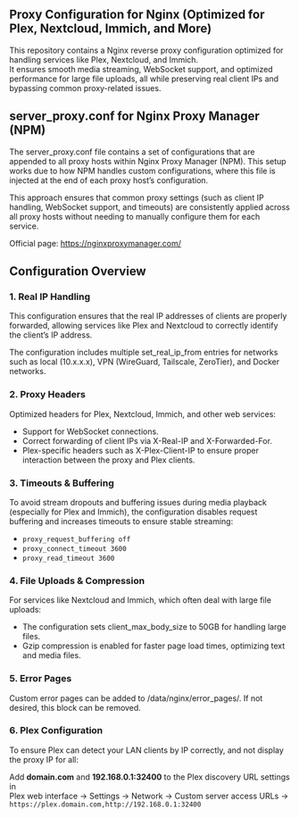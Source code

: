 ## Proxy Configuration for Nginx (Optimized for Plex, Nextcloud, Immich, and More)

This repository contains a Nginx reverse proxy configuration optimized for handling services like Plex, Nextcloud, and Immich.<br>
It ensures smooth media streaming, WebSocket support, and optimized performance for large file uploads, all while preserving real client IPs and bypassing common proxy-related issues.

## server_proxy.conf for Nginx Proxy Manager (NPM)
The server_proxy.conf file contains a set of configurations that are appended to all proxy hosts within Nginx Proxy Manager (NPM). This setup works due to how NPM handles custom configurations, where this file is injected at the end of each proxy host’s configuration.

This approach ensures that common proxy settings (such as client IP handling, WebSocket support, and timeouts) are consistently applied across all proxy hosts without needing to manually configure them for each service.

Official page: https://nginxproxymanager.com/

## Configuration Overview

### 1. Real IP Handling

This configuration ensures that the real IP addresses of clients are properly forwarded, allowing services like Plex and Nextcloud to correctly identify the client’s IP address.

The configuration includes multiple set_real_ip_from entries for networks such as local (10.x.x.x), VPN (WireGuard, Tailscale, ZeroTier), and Docker networks.

### 2. Proxy Headers

Optimized headers for Plex, Nextcloud, Immich, and other web services:

* Support for WebSocket connections.
* Correct forwarding of client IPs via X-Real-IP and X-Forwarded-For.
* Plex-specific headers such as X-Plex-Client-IP to ensure proper interaction between the proxy and Plex clients.

### 3. Timeouts & Buffering

To avoid stream dropouts and buffering issues during media playback (especially for Plex and Immich), the configuration disables request buffering and increases timeouts to ensure stable streaming:

* `proxy_request_buffering off`
* `proxy_connect_timeout 3600`
* `proxy_read_timeout 3600`

### 4. File Uploads & Compression

For services like Nextcloud and Immich, which often deal with large file uploads:

* The configuration sets client_max_body_size to 50GB for handling large files.
* Gzip compression is enabled for faster page load times, optimizing text and media files.

### 5. Error Pages

Custom error pages can be added to /data/nginx/error_pages/. If not desired, this block can be removed.

### 6. Plex Configuration

To ensure Plex can detect your LAN clients by IP correctly, and not display the proxy IP for all:

Add **domain.com** and **192.168.0.1:32400** to the Plex discovery URL settings in<br>
Plex web interface -> Settings -> Network -> Custom server access URLs -> `https://plex.domain.com,http://192.168.0.1:32400`


  
